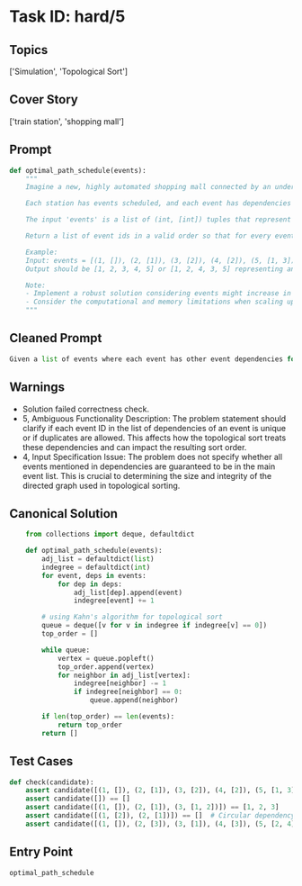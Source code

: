 # Task ID: hard/5

## Topics

['Simulation', 'Topological Sort']

## Cover Story

['train station', 'shopping mall']

## Prompt

```python
def optimal_path_schedule(events):
    """
    Imagine a new, highly automated shopping mall connected by an underground train system to different residential sectors. The mall management needs to tackle the challenge of organizing automatic event schedules for promotional events in the mall stations, in a way that the events do not clash with each other due to visitor or commuter flow.

    Each station has events scheduled, and each event has dependencies which mean that some events must occur before others due to logistics and the sequence of setups. Your task is to simulate this scenario and provide the order in which these events should be scheduled using a topological sort.

    The input 'events' is a list of (int, [int]) tuples that represent each event and its dependencies. The first element of the tuple is the event id, and the second element is a list of event ids that must happen before this event.

    Return a list of event ids in a valid order so that for every event, all its dependencies have occurred before it, if possible. If there is no possible valid order, return an empty list.

    Example:
    Input: events = [(1, []), (2, [1]), (3, [2]), (4, [2]), (5, [1, 3])]
    Output should be [1, 2, 3, 4, 5] or [1, 2, 4, 3, 5] representing an order where dependencies are respected.

    Note:
    - Implement a robust solution considering events might increase in number.
    - Consider the computational and memory limitations when scaling up the number of events.
    """

```

## Cleaned Prompt

```python
Given a list of events where each event has other event dependencies for scheduling, write a function that returns an ordering of these events that respects their dependencies using topological sort. If no such ordering is possible due to cyclical or unresolved dependencies, return an empty list. Each event is identified by a unique integer ID.
```

## Warnings

- Solution failed correctness check.
- 5, Ambiguous Functionality Description: The problem statement should clarify if each event ID in the list of dependencies of an event is unique or if duplicates are allowed. This affects how the topological sort treats these dependencies and can impact the resulting sort order.
- 4, Input Specification Issue: The problem does not specify whether all events mentioned in dependencies are guaranteed to be in the main event list. This is crucial to determining the size and integrity of the directed graph used in topological sorting.

## Canonical Solution

```python
    from collections import deque, defaultdict

    def optimal_path_schedule(events):
        adj_list = defaultdict(list)
        indegree = defaultdict(int)
        for event, deps in events:
            for dep in deps:
                adj_list[dep].append(event)
                indegree[event] += 1

        # using Kahn's algorithm for topological sort
        queue = deque([v for v in indegree if indegree[v] == 0])
        top_order = []

        while queue:
            vertex = queue.popleft()
            top_order.append(vertex)
            for neighbor in adj_list[vertex]:
                indegree[neighbor] -= 1
                if indegree[neighbor] == 0:
                    queue.append(neighbor)

        if len(top_order) == len(events):
            return top_order
        return []
```

## Test Cases

```python
def check(candidate):
    assert candidate([(1, []), (2, [1]), (3, [2]), (4, [2]), (5, [1, 3])]) in [[1, 2, 3, 4, 5], [1, 2, 4, 3, 5]]
    assert candidate([]) == []
    assert candidate([(1, []), (2, [1]), (3, [1, 2])]) == [1, 2, 3]
    assert candidate([(1, [2]), (2, [1])]) == []  # Circular dependency
    assert candidate([(1, []), (2, [3]), (3, [1]), (4, [3]), (5, [2, 4])]) == []  # Insufficient resolution for valid ordering
```

## Entry Point

`optimal_path_schedule`

